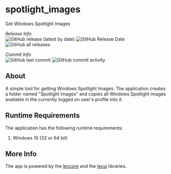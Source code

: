 # spotlight_images
Get Windows Spotlight Images

<p>
  <em>Release Info</em>
  <br>
  <img alt="GitHub release (latest by date)" src="https://img.shields.io/github/v/release/alecmus/spotlight_images">
  <img alt="GitHub Release Date" src="https://img.shields.io/github/release-date/alecmus/spotlight_images">
  <img alt="GitHub all releases" src="https://img.shields.io/github/downloads/alecmus/spotlight_images/total">
</p>

<p>
  <em>Commit Info</em>
  <br>
  <img alt="GitHub last commit" src="https://img.shields.io/github/last-commit/alecmus/spotlight_images">
  <img alt="GitHub commit activity" src="https://img.shields.io/github/commit-activity/y/alecmus/spotlight_images">
</p>

## About
A simple tool for getting Windows Spotlight Images. The application creates a folder named "Spotlight Images" and copies all Windows Spotlight images available in the currently logged on user's profile into it.

## Runtime Requirements
The application has the following runtime requirements:

1. Windows 10 (32 or 64 bit)

## More Info
The app is powered by the [leccore](https://github.com/alecmus/leccore) and the [lecui](https://github.com/alecmus/lecui) libraries.
